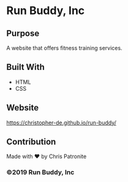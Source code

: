 # Run Buddy, Inc

## Purpose
A website that offers fitness training services.

## Built With 
* HTML
* CSS

## Website
https://christopher-de.github.io/run-buddy/

## Contribution
Made with ❤️ by Chris Patronite

### ©️2019 Run Buddy, Inc
